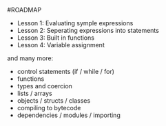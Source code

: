 #ROADMAP

* Lesson 1: Evaluating symple expressions
* Lesson 2: Seperating expressions into statements
* Lesson 3: Built in functions
* Lesson 4: Variable assignment

and many more:

* control statements (if / while / for)
* functions 
* types and coercion
* lists / arrays
* objects / structs / classes
* compiling to bytecode
* dependencies / modules / importing




